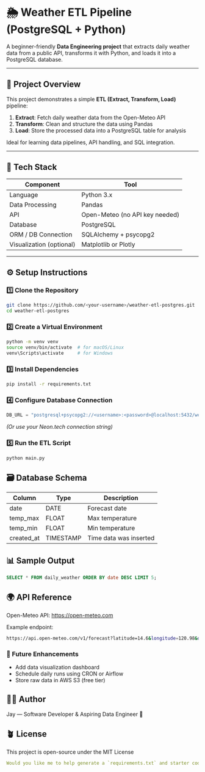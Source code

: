 # 🌦️ Weather ETL Pipeline (PostgreSQL + Python)

A beginner-friendly **Data Engineering project** that extracts daily weather data from a public API, transforms it with Python, and loads it into a PostgreSQL database.

---

## 🚀 Project Overview

This project demonstrates a simple **ETL (Extract, Transform, Load)** pipeline:
1. **Extract**: Fetch daily weather data from the Open-Meteo API  
2. **Transform**: Clean and structure the data using Pandas  
3. **Load**: Store the processed data into a PostgreSQL table for analysis  

Ideal for learning data pipelines, API handling, and SQL integration.

---

## 🧰 Tech Stack

| Component | Tool |
|------------|------|
| Language | Python 3.x |
| Data Processing | Pandas |
| API | Open-Meteo (no API key needed) |
| Database | PostgreSQL |
| ORM / DB Connection | SQLAlchemy + psycopg2 |
| Visualization (optional) | Matplotlib or Plotly |

---

## ⚙️ Setup Instructions

### 1️⃣ Clone the Repository
```bash
git clone https://github.com/<your-username>/weather-etl-postgres.git
cd weather-etl-postgres
```

### 2️⃣ Create a Virtual Environment
```bash
python -m venv venv
source venv/bin/activate  # for macOS/Linux
venv\Scripts\activate     # for Windows
```

### 3️⃣ Install Dependencies
```bash
pip install -r requirements.txt
```

### 4️⃣ Configure Database Connection
```python
DB_URL = "postgresql+psycopg2://<username>:<password>@localhost:5432/weather_data"
```
_(Or use your Neon.tech connection string)_

### 5️⃣ Run the ETL Script
```bash
python main.py
```

## 🗃️ Database Schema

| Column     | Type      | Description            |
| ---------- | --------- | ---------------------- |
| date       | DATE      | Forecast date          |
| temp_max   | FLOAT     | Max temperature        |
| temp_min   | FLOAT     | Min temperature        |
| created_at | TIMESTAMP | Time data was inserted |

## 📊 Sample Output
```sql
SELECT * FROM daily_weather ORDER BY date DESC LIMIT 5;
```

## 🌍 API Reference

Open-Meteo API: https://open-meteo.com

Example endpoint:
```bash
https://api.open-meteo.com/v1/forecast?latitude=14.6&longitude=120.98&daily=temperature_2m_max,temperature_2m_min&timezone=Asia/Manila
```
### 🧩 Future Enhancements

- Add data visualization dashboard
- Schedule daily runs using CRON or Airflow
- Store raw data in AWS S3 (free tier)

## 🧑‍💻 Author

Jay — Software Developer & Aspiring Data Engineer 🚀

## 🪴 License

This project is open-source under the MIT License
```yaml
Would you like me to help generate a `requirements.txt` and starter code (`main.py` + `config.py`) next so you can push the first commit right after creating the repo?

```
